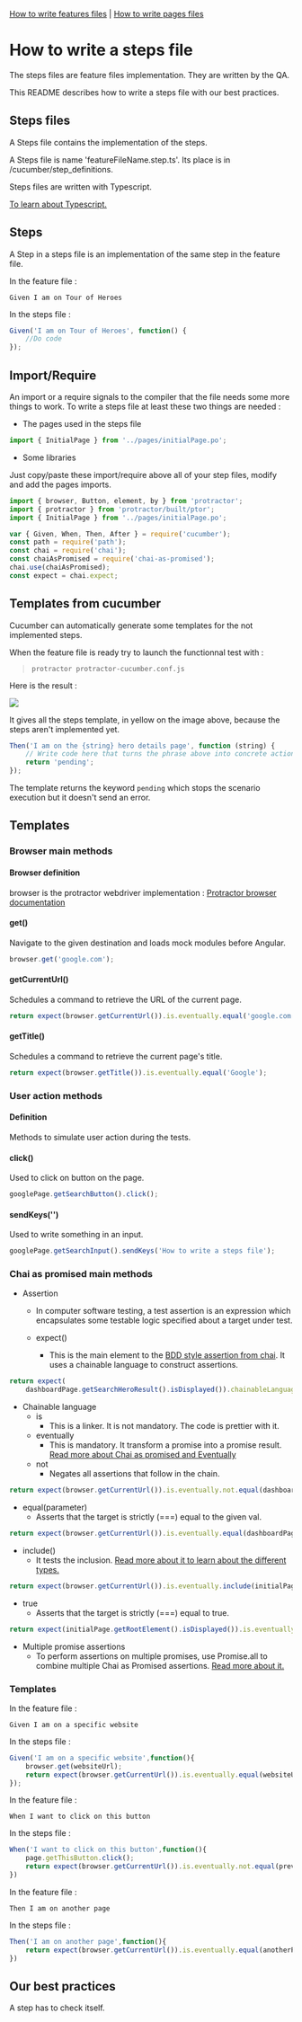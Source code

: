 [How to write features files](../features) | [How to write pages files](../pages)

# How to write a steps file

The steps files are feature files implementation. They are written by the QA.

This README describes how to write a steps file with our best practices.

## Steps files

A Steps file contains the implementation of the steps.

A Steps file is name 'featureFileName.step.ts'. Its place is in /cucumber/step_definitions.

Steps files are written with Typescript.

[To learn about Typescript.](https://www.typescriptlang.org/)

## Steps

A Step in a steps file is an implementation of the same step in the feature file.

In the feature file :

```Gherkin
Given I am on Tour of Heroes
```

In the steps file :

```Typescript
Given('I am on Tour of Heroes', function() {
    //Do code
});
```

## Import/Require

An import or a require signals to the compiler that the file needs some more things to work. To write a steps file at least these two things are needed :

- The pages used in the steps file

```Typescript
import { InitialPage } from '../pages/initialPage.po';
```

- Some libraries

Just copy/paste these import/require above all of your step files, modify and add the pages imports.

```Typescript
import { browser, Button, element, by } from 'protractor';
import { protractor } from 'protractor/built/ptor';
import { InitialPage } from '../pages/initialPage.po';

var { Given, When, Then, After } = require('cucumber');
const path = require('path');
const chai = require('chai');
const chaiAsPromised = require('chai-as-promised');
chai.use(chaiAsPromised);
const expect = chai.expect;
```

## Templates from cucumber

Cucumber can automatically generate some templates for the not implemented steps.

When the feature file is ready try to launch the functionnal test with :

> `protractor protractor-cucumber.conf.js`

Here is the result :

<img src="../../res/consoleScreen.png">

It gives all the steps template, in yellow on the image above, because the steps aren't implemented yet.

```Typescript
Then('I am on the {string} hero details page', function (string) {
    // Write code here that turns the phrase above into concrete actions
    return 'pending';
});
```

The template returns the keyword `pending` which stops the scenario execution but it doesn't send an error.

## Templates

### Browser main methods

#### Browser definition

browser is the protractor webdriver implementation : [Protractor browser documentation](https://www.protractortest.org/#/api?view=ProtractorBrowser)

#### get()

Navigate to the given destination and loads mock modules before Angular.

```Typescript
browser.get('google.com');
```

#### getCurrentUrl()

Schedules a command to retrieve the URL of the current page.

```Typescript
return expect(browser.getCurrentUrl()).is.eventually.equal('google.com');
```

#### getTitle()

Schedules a command to retrieve the current page's title.

```Typescript
return expect(browser.getTitle()).is.eventually.equal('Google');
```

### User action methods

#### Definition

Methods to simulate user action during the tests.

#### click()

Used to click on button on the page.

```Typescript
googlePage.getSearchButton().click();
```

#### sendKeys('')

Used to write something in an input.

```Typescript
googlePage.getSearchInput().sendKeys('How to write a steps file');
```

### Chai as promised main methods

- Assertion

  - In computer software testing, a test assertion is an expression which encapsulates some testable logic specified about a target under test.

  - expect()
    - This is the main element to the [BDD style assertion from chai](http://www.chaijs.com/api/bdd/). It uses a chainable language to construct assertions.

```Typescript
return expect(
    dashboardPage.getSearchHeroResult().isDisplayed()).chainableLanguage
```

- Chainable language
  - is
    - This is a linker. It is not mandatory. The code is prettier with it.
  - eventually
    - This is mandatory. It transform a promise into a promise result. [Read more about Chai as promised and Eventually](https://www.npmjs.com/package/chai-as-promised)
  - not
    - Negates all assertions that follow in the chain.

```Typescript
return expect(browser.getCurrentUrl()).is.eventually.not.equal(dashboardPage.getUrl());
```

- equal(parameter)
  - Asserts that the target is strictly (===) equal to the given val.

```Typescript
return expect(browser.getCurrentUrl()).is.eventually.equal(dashboardPage.getUrl());
```

- include()
  - It tests the inclusion. [Read more about it to learn about the different types.](http://www.chaijs.com/api/bdd/#method_include)

```Typescript
return expect(browser.getCurrentUrl()).is.eventually.include(initialPage.getUrl());
```

- true
  - Asserts that the target is strictly (===) equal to true.

```Typescript
return expect(initialPage.getRootElement().isDisplayed()).is.eventually.true;
```

- Multiple promise assertions
  - To perform assertions on multiple promises, use Promise.all to combine multiple Chai as Promised assertions. [Read more about it.](https://github.com/domenic/chai-as-promised#multiple-promise-assertions)

### Templates

In the feature file :

```Gherkin
Given I am on a specific website
```

In the steps file :

```Typescript
Given('I am on a specific website',function(){
    browser.get(websiteUrl);
    return expect(browser.getCurrentUrl()).is.eventually.equal(websiteUrl);
});
```

In the feature file :

```Gherkin
When I want to click on this button
```

In the steps file :

```Typescript
When('I want to click on this button',function(){
    page.getThisButton.click();
    return expect(browser.getCurrentUrl()).is.eventually.not.equal(previousPageUrl);
})
```

In the feature file :

```Gherkin
Then I am on another page
```

In the steps file :

```Typescript
Then('I am on another page',function(){
    return expect(browser.getCurrentUrl()).is.eventually.equal(anotherPageUrl);
})
```

## Our best practices

A step has to check itself.

